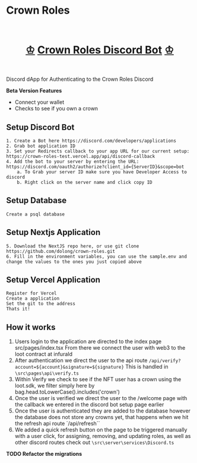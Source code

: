 


# Crown Roles
<h1 align="center">
  <br>
  <a href="#">♔</a>
  <a href="#">Crown Roles Discord Bot</a>
  <a href="#">♔</a>
  <br>
  <br>
</h1>

Discord dApp for Authenticating to the Crown Roles Discord

<b>Beta Version Features</b>
- Connect your wallet
- Checks to see if you own a crown


## Setup Discord Bot
```
1. Create a Bot here https://discord.com/developers/applications
2. Grab bot application ID
3. Set your Redirects callback to your app URL for our current setup: https://crown-roles-test.vercel.app/api/discord-callback
4. Add the bot to your server by entering the URL: https://discord.com/oauth2/authorize?client_id={ServerID}&scope=bot
	a. To Grab your server ID make sure you have Developer Access to discord
	b. Right click on the server name and click copy ID
```

## Setup Database
```
Create a psql database
```

## Setup Nextjs Application
```
5. Download the NextJS repo here, or use git clone https://github.com/dolong/crown-roles.git
6. Fill in the environment variables, you can use the sample.env and change the values to the ones you just copied above
```

## Setup Vercel Application
```
Register for Vercel
Create a application
Set the git to the address
Thats it!
```

## How it works

1. Users login to the application are directed to the index page
src/pages/index.tsx
From there we connect the user with web3 to the loot contract at infuraId
2. After authentication we direct the user to the api route `/api/verify?account=${account}&signature=${signature}`
	This is handled in `\src\pages\api\verify.ts`
3. Within Verify we check to see if the NFT user has a crown using the loot.sdk, we filter simply here by bag.head.toLowerCase().includes('crown')
4. Once the user is verified we direct the user to the /welcome page with the callback we entered in the discord bot setup page earlier
5. Once the user is authenticated they are added to the database however the database does not store any crowns yet, that happens when we hit the refresh api route `/api/refresh``
6. We added a quick refresh button on the page to be triggered manually with a user click, for assigning, removing, and updating roles, as well as other discord routes check out `\src\server\services\Discord.ts`




**TODO Refactor the migrations**
```